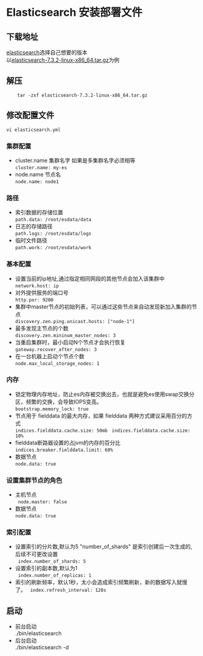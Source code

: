 # Elasticsearch 安装部署文件
## 下载地址
[elasticsearch](https://www.elastic.co/cn/downloads/past-releases#elasticsearch)选择自己想要的版本  
以[elasticsearch-7.3.2-linux-x86_64.tar.gz](https://artifacts.elastic.co/downloads/elasticsearch/elasticsearch-7.3.2-linux-x86_64.tar.gz)为例
## 解压
```
	tar -zxf elasticsearch-7.3.2-linux-x86_64.tar.gz
```

## 修改配置文件
`vi elasticsearch.yml`  
### 集群配置
- cluster.name 集群名字 如果是多集群名字必须相等  
`cluster.name: my-es`  
- node.name 节点名  
`node.name: node1`

### 路径
- 索引数据的存储位置  
`path.data: /root/esdata/data`
- 日志的存储路径  
`path.logs: /root/esdata/logs`
- 临时文件路径  
`path.work: /root/esdata/work `

### 基本配置
- 设置当前的ip地址,通过指定相同网段的其他节点会加入该集群中  
`network.host: ip`
- 对外提供服务的端口号  
`http.por: 9200`
- 集群中master节点的初始列表，可以通过这些节点来自动发现新加入集群的节点  
`discovery.zen.ping.unicast.hosts: ["node-1"]`  
- 最多发现主节点的个数  
`discovery.zen.mininum_master_nodes: 3`  
- 当重启集群时，最小启动N个节点才会执行恢复  
`gateway.recover_after_nodes: 3`  
- 在一台机器上启动个节点个数  
`node.max_local_storage_nodes: 1`

### 内存
- 锁定物理内存地址，防止es内存被交换出去，也就是避免es使用swap交换分区，频繁的交换，会导致IOPS变高。  
`bootstrap.memory_lock: true`
- 节点用于 fielddata 的最大内存，如果 fielddata  两种方式建议采用百分的方式  
`indices.fielddata.cache.size: 50mb `
`indices.fielddata.cache.size: 10% `
- fielddata断路器设置的占jvm的内存的百分比  
`indices.breaker.fielddata.limit: 60% `
- 数据节点  
`node.data: true `


### 设置集群节点的角色
- 主机节点  
` node.master: false`
- 数据节点  
`node.data: true `
### 索引配置
- 设置索引的分片数,默认为5  "number_of_shards" 是索引创建后一次生成的,后续不可更改设置   
` index.number_of_shards: 5`  
- 设置索引的副本数,默认为1    
` index.number_of_replicas: 1`  
- 索引的刷新频率，默认1秒，太小会造成索引频繁刷新，新的数据写入就慢了。 
` index.refresh_interval: 120s`  


## 启动
- 前台启动  
./bin/elasticsearch
- 后台启动  
./bin/elasticsearch -d
